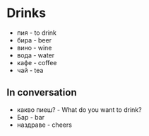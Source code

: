 # Drinks

 - пия - to drink
 - бира - beer
 - вино - wine
 - вода - water
 - кафе - coffee
 - чай - tea

## In conversation

- какво пиеш? - What do you want to drink?
- Бар - bar
- наздраве - cheers